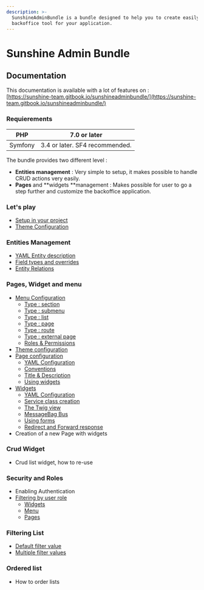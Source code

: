```yaml
---
description: >-
  SunshineAdminBundle is a bundle designed to help you to create easily a
  backoffice tool for your application.
---
```


# Sunshine Admin Bundle

## Documentation

This documentation is available with a lot of features on :   
[https://sunshine-team.gitbook.io/sunshineadminbundle/](https://sunshine-team.gitbook.io/sunshineadminbundle/)

### Requierements

| PHP | 7.0 or later |
| --- | --- |
| Symfony | 3.4 or later. SF4 recommended. |

The bundle provides two different level :

* **Entities management** : Very simple to setup, it makes possible to handle CRUD actions very easily.
* **Pages** and **widgets **management : Makes possible for user to go a step further and customize the backoffice application.

### Let's play

* [Setup in your project](setup.md)
* [Theme Configuration](theme-configuration.md)

### Entities Management

* [YAML Entity description](yaml-entity-configuration.md)
* [Field types and overrides](field-type-and-overrides.md)
* [Entity Relations](entity-relations.md)

### Pages, Widget and menu

* [Menu Configuration](menu-configuration.md)
  * [Type : section](menu-configuration.md#type-:-section)
  * [Type : submenu](menu-configuration.md#type-:-submenu)
  * [Type : list](menu-configuration.md#type-:-sunshine-list)
  * [Type : page](menu-configuration.md)
  * [Type : route](menu-configuration.md#type-:-route)
  * [Type : external page](menu-configuration.md#type-:-external-page)
  * [Roles & Permissions](menu-configuration.md#roles-and-permissions-configuration)
* [Theme configuration](theme-configuration.md)
* [Page configuration](creating-a-page.md)
  * [YAML Configuration](creating-a-page.md#yaml-definition)
  * [Conventions](creating-a-page.md#conventions)
  * [Title & Description ](creating-a-page.md#title-and-description)
  * [Using widgets](creating-a-page.md#using-widgets)
* [Widgets](untitled.md)
  * [YAML Configuration](untitled.md#yaml-configuration)
  * [Service class creation](untitled.md#service-class-creation)
  * [The Twig view](untitled.md#view-creation)
  * [MessageBag Bus](untitled.md#messagebag-send-informations-to-widget)
  * [Using forms](untitled.md#forms-inside-a-widget)
  * [Redirect and Forward response](untitled.md#redirect-to-current-route)
* Creation of a new Page with widgets

### Crud Widget

* Crud list widget, how to re-use

### Security and Roles

* Enabling Authentication
* [Filtering by user role](roles-and-permissions.md)
  * [Widgets](roles-and-permissions.md#widget)
  * [Menu](roles-and-permissions.md#menu)
  * [Pages](roles-and-permissions.md#page)

### Filtering List

* [Default filter value](filtering-default-values.md)
* [Multiple filter values](filtering-options-multiple.md)

### Ordered list

* How to order lists

